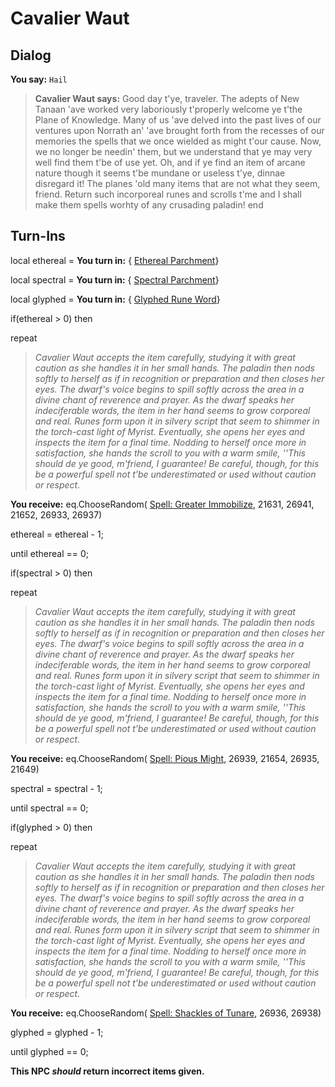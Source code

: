 # Cavalier Waut

## Dialog

**You say:** `Hail`



>**Cavalier Waut says:** Good day t'ye, traveler. The adepts of New Tanaan 'ave worked very laboriously t'properly welcome ye t'the Plane of Knowledge. Many of us 'ave delved into the past lives of our ventures upon Norrath an' 'ave brought forth from the recesses of our memories the spells that we once wielded as might t'our cause. Now, we no longer be needin' them, but we understand that ye may very well find them t'be of use yet. Oh, and if ye find an item of arcane nature though it seems t'be mundane or useless t'ye, dinnae disregard it! The planes 'old many items that are not what they seem, friend. Return such incorporeal runes and scrolls t'me and I shall make them spells worhty of any crusading paladin!
end

## Turn-Ins



local ethereal =  **You turn in:**  { [Ethereal Parchment](/item/29112)}

local spectral =  **You turn in:**  { [Spectral Parchment](/item/29131)}

local glyphed =  **You turn in:**  { [Glyphed Rune Word](/item/29132)}

if(ethereal > 0) then


repeat



>*Cavalier Waut accepts the item carefully, studying it with great caution as she handles it in her small hands. The paladin then nods softly to herself as if in recognition or preparation and then closes her eyes. The dwarf's voice begins to spill softly across the area in a divine chant of reverence and prayer. As the dwarf speaks her indeciferable words, the item in her hand seems to grow corporeal and real. Runes form upon it in silvery script that seem to shimmer in the torch-cast light of Myrist. Eventually, she opens her eyes and inspects the item for a final time. Nodding to herself once more in satisfaction, she hands the scroll to you with a warm smile, ''This should de ye good, m'friend, I guarantee! Be careful, though, for this be a powerful spell not t'be underestimated or used without caution or respect.*



 **You receive:** eq.ChooseRandom( [Spell: Greater Immobilize](/item/26945), 21631, 26941, 21652, 26933, 26937) 



ethereal = ethereal - 1;


until ethereal == 0;

if(spectral > 0) then


repeat



>*Cavalier Waut accepts the item carefully, studying it with great caution as she handles it in her small hands. The paladin then nods softly to herself as if in recognition or preparation and then closes her eyes. The dwarf's voice begins to spill softly across the area in a divine chant of reverence and prayer. As the dwarf speaks her indeciferable words, the item in her hand seems to grow corporeal and real. Runes form upon it in silvery script that seem to shimmer in the torch-cast light of Myrist. Eventually, she opens her eyes and inspects the item for a final time. Nodding to herself once more in satisfaction, she hands the scroll to you with a warm smile, ''This should de ye good, m'friend, I guarantee! Be careful, though, for this be a powerful spell not t'be underestimated or used without caution or respect.*



 **You receive:** eq.ChooseRandom( [Spell: Pious Might](/item/26934), 26939, 21654, 26935, 21649) 



spectral = spectral - 1;


until spectral == 0;

if(glyphed > 0) then


repeat



>*Cavalier Waut accepts the item carefully, studying it with great caution as she handles it in her small hands. The paladin then nods softly to herself as if in recognition or preparation and then closes her eyes. The dwarf's voice begins to spill softly across the area in a divine chant of reverence and prayer. As the dwarf speaks her indeciferable words, the item in her hand seems to grow corporeal and real. Runes form upon it in silvery script that seem to shimmer in the torch-cast light of Myrist. Eventually, she opens her eyes and inspects the item for a final time. Nodding to herself once more in satisfaction, she hands the scroll to you with a warm smile, ''This should de ye good, m'friend, I guarantee! Be careful, though, for this be a powerful spell not t'be underestimated or used without caution or respect.*



 **You receive:** eq.ChooseRandom( [Spell: Shackles of Tunare](/item/21653), 26936, 26938) 



glyphed = glyphed - 1;


until glyphed == 0;

**This NPC *should* return incorrect items given.**





